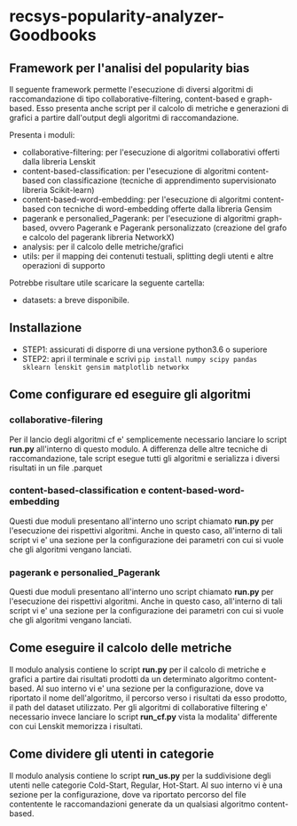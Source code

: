 # recsys-popularity-analyzer-Goodbooks
## Framework per l'analisi del popularity bias
Il seguente framework permette l'esecuzione di diversi algoritmi di raccomandazione di tipo collaborative-filtering,
content-based e graph-based. Esso presenta anche script per il calcolo di metriche e generazioni di grafici a partire dall'output 
degli algoritmi di raccomandazione.

Presenta i moduli:

* collaborative-filtering: per l'esecuzione di algoritmi collaborativi offerti dalla libreria Lenskit 
* content-based-classification: per l'esecuzione di algoritmi content-based con classificazione (tecniche di apprendimento supervisionato libreria Scikit-learn)
* content-based-word-embedding: per l'esecuzione di algoritmi content-based con tecniche di word-embedding offerte dalla libreria Gensim
* pagerank e personalied_Pagerank: per l'esecuzione di algoritmi graph-based, ovvero Pagerank e Pagerank personalizzato (creazione del grafo e calcolo del pagerank libreria NetworkX)
* analysis: per il calcolo delle metriche/grafici 
* utils: per il mapping dei contenuti testuali, splitting degli utenti e altre operazioni di supporto

Potrebbe risultare utile scaricare la seguente cartella:
* datasets: a breve disponibile.

## Installazione
* STEP1: assicurati di disporre di una versione python3.6 o superiore
* STEP2: apri il terminale e scrivi ```pip install numpy scipy pandas sklearn lenskit gensim matplotlib networkx```


## Come configurare ed eseguire gli algoritmi

### collaborative-filering
Per il lancio degli algoritmi cf e' semplicemente necessario lanciare lo script **run.py** all'interno di questo modulo. A differenza delle altre tecniche di raccomandazione, tale script esegue tutti gli algoritmi e serializza i diversi risultati in un file .parquet 



### content-based-classification e content-based-word-embedding
Questi due moduli presentano all'interno uno script chiamato **run.py** per l'esecuzione dei rispettivi algoritmi. Anche in questo caso, all'interno di tali script vi e' una sezione per la configurazione dei parametri con cui si vuole che gli algoritmi vengano lanciati.



### pagerank e personalied_Pagerank
Questi due moduli presentano all'interno uno script chiamato **run.py** per l'esecuzione dei rispettivi algoritmi. Anche in questo caso, all'interno di tali script vi e' una sezione per la configurazione dei parametri con cui si vuole che gli algoritmi vengano lanciati.



## Come eseguire il calcolo delle metriche
Il modulo analysis contiene lo script **run.py** per il calcolo di metriche e grafici a partire dai risultati prodotti da un determinato algoritmo content-based. Al suo interno vi e' una sezione per la configurazione, dove va riportato il nome dell'algoritmo, il percorso verso i risultati da esso prodotto, il path del dataset utilizzato. Per gli algoritmi di collaborative filtering e' necessario invece lanciare lo script **run_cf.py** vista la modalita' differente con cui Lenskit memorizza i risultati. 

## Come dividere gli utenti in categorie
Il modulo analysis contiene lo script **run_us.py** per la suddivisione degli utenti nelle categorie Cold-Start, Regular, Hot-Start. Al suo interno vi è una sezione per la configurazione, dove va riportato percorso del file contentente le raccomandazioni generate da un qualsiasi algoritmo content-based. 
